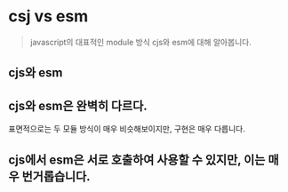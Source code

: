 # csj vs esm

> javascript의 대표적인 module 방식 cjs와 esm에 대해 알아봅니다.

## cjs와 esm

## cjs와 esm은 완벽히 다르다.

표면적으로는 두 모듈 방식이 매우 비슷해보이지만, 구현은 매우 다릅니다.

## cjs에서 esm은 서로 호출하여 사용할 수 있지만, 이는 매우 번거롭습니다.
